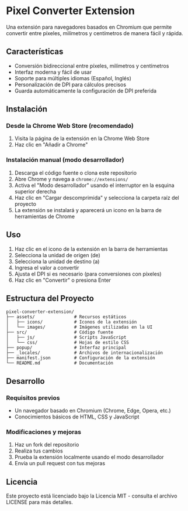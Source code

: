 # Pixel Converter Extension

Una extensión para navegadores basados en Chromium que permite convertir entre píxeles, milímetros y centímetros de manera fácil y rápida.

## Características

- Conversión bidireccional entre píxeles, milímetros y centímetros
- Interfaz moderna y fácil de usar
- Soporte para múltiples idiomas (Español, Inglés)
- Personalización de DPI para cálculos precisos
- Guarda automáticamente la configuración de DPI preferida

## Instalación

### Desde la Chrome Web Store (recomendado)
1. Visita la página de la extensión en la Chrome Web Store
2. Haz clic en "Añadir a Chrome"

### Instalación manual (modo desarrollador)
1. Descarga el código fuente o clona este repositorio
2. Abre Chrome y navega a `chrome://extensions/`
3. Activa el "Modo desarrollador" usando el interruptor en la esquina superior derecha
4. Haz clic en "Cargar descomprimida" y selecciona la carpeta raíz del proyecto
5. La extensión se instalará y aparecerá un icono en la barra de herramientas de Chrome

## Uso

1. Haz clic en el icono de la extensión en la barra de herramientas
2. Selecciona la unidad de origen (de)
3. Selecciona la unidad de destino (a)
4. Ingresa el valor a convertir
5. Ajusta el DPI si es necesario (para conversiones con píxeles)
6. Haz clic en "Convertir" o presiona Enter

## Estructura del Proyecto

```
pixel-converter-extension/
├── assets/               # Recursos estáticos
│   ├── icons/            # Iconos de la extensión
│   └── images/           # Imágenes utilizadas en la UI
├── src/                  # Código fuente
│   ├── js/               # Scripts JavaScript
│   └── css/              # Hojas de estilo CSS
├── popup/                # Interfaz principal
├── _locales/             # Archivos de internacionalización
├── manifest.json         # Configuración de la extensión
└── README.md             # Documentación
```

## Desarrollo

### Requisitos previos
- Un navegador basado en Chromium (Chrome, Edge, Opera, etc.)
- Conocimientos básicos de HTML, CSS y JavaScript

### Modificaciones y mejoras
1. Haz un fork del repositorio
2. Realiza tus cambios
3. Prueba la extensión localmente usando el modo desarrollador
4. Envía un pull request con tus mejoras

## Licencia

Este proyecto está licenciado bajo la Licencia MIT - consulta el archivo LICENSE para más detalles.